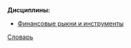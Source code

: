 **Дисциплины:**
- [Финансовые рыкни и инструменты](Финансовые%20рыкни%20и%20инструменты/README.md)

[Словарь](Словарь.md)